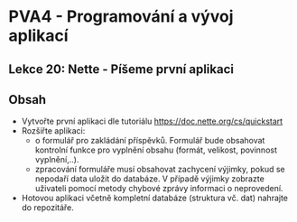 # PVA4 - Programování a vývoj aplikací
## Lekce 20: Nette - Píšeme první aplikaci

## Obsah
* Vytvořte první aplikaci dle tutoriálu https://doc.nette.org/cs/quickstart
* Rozšiřte aplikaci:
  * o formulář pro zakládání příspěvků. Formulář bude obsahovat kontrolní funkce pro vyplnění obsahu (formát, velikost, povinnost vyplnění,..).
  * zpracování formuláře musí obsahovat zachycení výjimky, pokud se nepodaří data uložit do databáze. V případě výjimky zobrazte uživateli pomocí metody chybové zprávy informaci o neprovedení.
* Hotovou aplikaci včetně kompletní databáze (struktura vč. dat) nahrajte do repozitáře.
